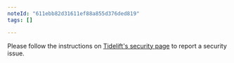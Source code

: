 ```yaml
---
noteId: "611ebb82d31611ef88a855d376ded819"
tags: []

---
```


Please follow the instructions on [Tidelift's security page](https://tidelift.com/docs/security) to report a security issue.
